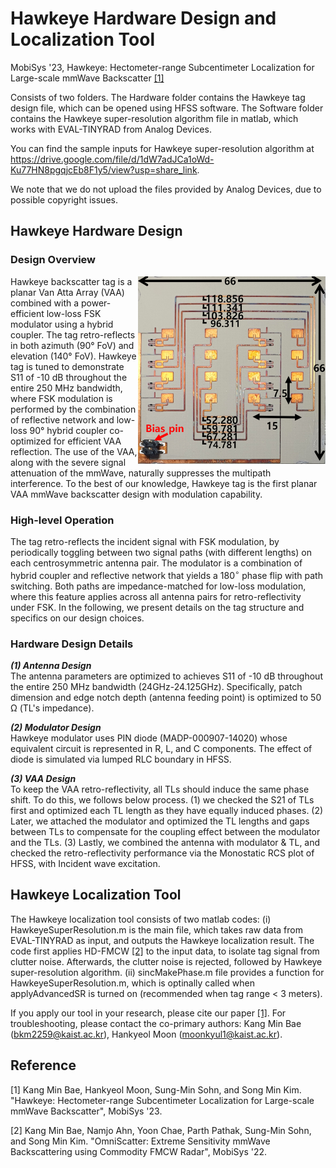 # Hawkeye Hardware Design and Localization Tool
MobiSys '23, Hawkeye: Hectometer-range Subcentimeter Localization for Large-scale mmWave Backscatter [[1]](#1)

Consists of two folders.
The Hardware folder contains the Hawkeye tag design file, which can be opened using HFSS software.
The Software folder contains the Hawkeye super-resolution algorithm file in matlab, which works with EVAL-TINYRAD from Analog Devices.

You can find the sample inputs for Hawkeye super-resolution algorithm at https://drive.google.com/file/d/1dW7adJCa1oWd-Ku77HN8pgqjcEb8F1y5/view?usp=share_link.

We note that we do not upload the files provided by Analog Devices, due to possible copyright issues.

## Hawkeye Hardware Design
### Design Overview
<img align="right" src="./Hardware/HardwareFigure.png" width="300px" height="300px" title="hardware"></img>
Hawkeye backscatter tag is a planar Van Atta Array (VAA) combined with a power-efficient low-loss FSK modulator using a hybrid coupler.
The tag retro-reflects in both azimuth (90° FoV) and elevation (140° FoV).
Hawkeye tag is tuned to demonstrate S11 of -10 dB throughout the entire 250 MHz bandwidth, where FSK modulation is performed by the combination of reflective network and low-loss 90° hybrid coupler co-optimized for efficient VAA reflection. 
The use of the VAA, along with the severe signal attenuation of the mmWave, naturally suppresses the multipath interference. To the best of our knowledge, Hawkeye tag is the first planar VAA mmWave backscatter design with modulation capability.

### High-level Operation
The tag retro-reflects the incident signal with FSK modulation, by periodically toggling between two signal paths (with different lengths) on each centrosymmetric antenna pair. The modulator is a combination of hybrid coupler and reflective network that yields a $180^\circ$ phase flip with path switching. Both paths are impedance-matched for low-loss modulation, where this feature applies across all antenna pairs for retro-reflectivity under FSK. In the following, we present details on the tag structure and specifics on our design choices.

### Hardware Design Details

__*(1) Antenna Design*__
<br/> The antenna parameters are optimized to achieves S11 of -10 dB throughout the entire 250 MHz bandwidth (24GHz-24.125GHz). Specifically, patch dimension and edge notch depth (antenna feeding point) is optimized to 50 Ω (TL's impedance).

__*(2) Modulator Design*__
<br/> Hawkeye modulator uses PIN diode (MADP-000907-14020) whose equivalent circuit is represented in R, L, and C components. The effect of diode is simulated via lumped RLC boundary in HFSS. 

__*(3) VAA Design*__
<br/> To keep the VAA retro-reflectivity, all TLs should induce the same phase shift. To do this, we follows below process. (1) we checked the S21 of TLs first and optimized each TL length as they have equally induced phases. (2) Later, we attached the modulator and 
optimized the TL lengths and gaps between TLs to compensate for the coupling effect between the modulator and the TLs. (3) Lastly, we combined the antenna with modulator & TL, and checked the retro-reflectivity performance via the Monostatic RCS plot of HFSS, with Incident wave excitation.

## Hawkeye Localization Tool
The Hawkeye localization tool consists of two matlab codes: (i) HawkeyeSuperResolution.m is the main file, which takes raw data from EVAL-TINYRAD as input, and outputs the Hawkeye localization result. The code first applies HD-FMCW [[2]](#2) to the input data, to isolate tag signal from clutter noise. Afterwards, the clutter noise is rejected, followed by Hawkeye super-resolution algorithm. (ii) sincMakePhase.m file provides a function for HawkeyeSuperResolution.m, which is optinally called when applyAdvancedSR is turned on (recommended when tag range < 3 meters).

If you apply our tool in your research, please cite our paper [[1]](#1). For troubleshooting, please contact the co-primary authors: Kang Min Bae (bkm2259@kaist.ac.kr), Hankyeol Moon (moonkyul1@kaist.ac.kr). 

## Reference
<a id="1">[1]</a> 
Kang Min Bae, Hankyeol Moon, Sung-Min Sohn, and Song Min Kim. "Hawkeye: Hectometer-range Subcentimeter Localization for Large-scale mmWave Backscatter", MobiSys '23.

<a id="2">[2]</a> 
Kang Min Bae, Namjo Ahn, Yoon Chae, Parth Pathak, Sung-Min Sohn, and Song Min Kim. "OmniScatter: Extreme Sensitivity mmWave Backscattering using Commodity FMCW Radar", MobiSys '22.
